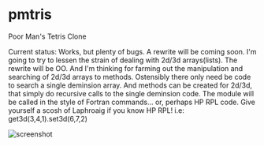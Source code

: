 pmtris
======

Poor Man's Tetris Clone 

Current status: Works, but plenty of bugs.  A rewrite will be coming soon.  I'm going to try to lessen the strain of dealing with 2d/3d arrays(lists).  The rewrite will be OO.  And I'm thinking for farming out the manipulation and searching of 2d/3d arrays to methods.  Ostensibly there only need be code to search a single deminsion array.  And methods can be created for 2d/3d, that simply do recursive calls to the single deminsion code.  The module will be called in the style of Fortran commands... or, perhaps HP RPL code.  Give yourself a scosh of Laphroaig if you know HP RPL!  i.e: get3d(3,4,1).set3d(6,7,2)

![screenshot](https://github.com/mhearse/pmtris/blob/master/screenshots/pmtris.png)
